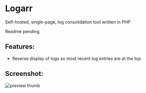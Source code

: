 # Logarr
Self-hosted, single-page, log consolidation tool written in PHP

Readme pending. 

## Features:

 - Reverse display of logs so most recent log entries are at the top
 
## Screenshot:



![preview thumb](http://i.imgur.com/mmUvZpV.png)

